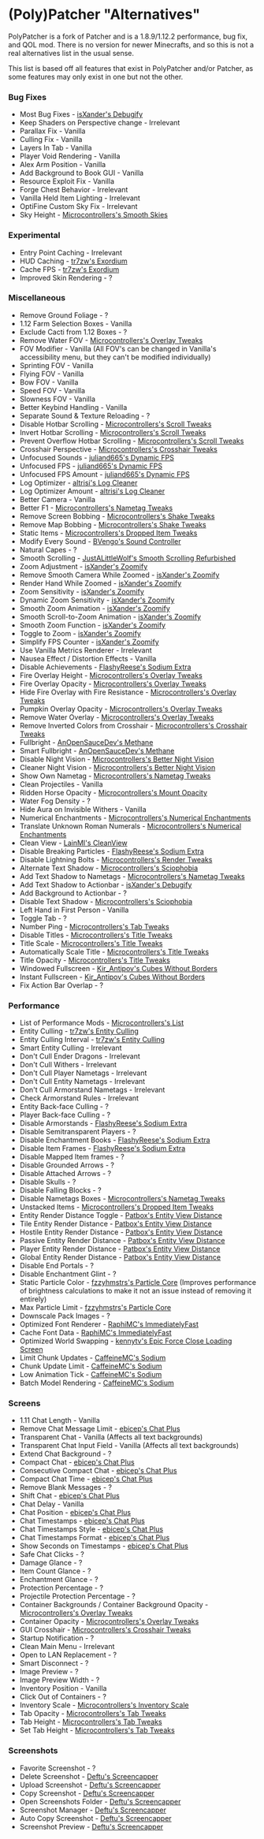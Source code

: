 # (Poly)Patcher "Alternatives"

PolyPatcher is a fork of Patcher and is a 1.8.9/1.12.2 performance, bug fix, and QOL mod.
There is no version for newer Minecrafts, and so this is not a real alternatives list in the usual sense.

This list is based off all features that exist in PolyPatcher and/or Patcher, as some features may only exist in one but not the other.

### Bug Fixes

* Most Bug Fixes - [isXander's Debugify](https://modrinth.com/mod/debugify)
* Keep Shaders on Perspective change - Irrelevant
* Parallax Fix - Vanilla
* Culling Fix - Vanilla
* Layers In Tab - Vanilla
* Player Void Rendering - Vanilla
* Alex Arm Position - Vanilla
* Add Background to Book GUI - Vanilla
* Resource Exploit Fix - Vanilla
* Forge Chest Behavior - Irrelevant
* Vanilla Held Item Lighting - Irrelevant
* OptiFine Custom Sky Fix - Irrelevant
* Sky Height - [Microcontrollers's Smooth Skies](https://modrinth.com/mod/smooth-skies)

### Experimental

* Entry Point Caching - Irrelevant
* HUD Caching - [tr7zw's Exordium](https://modrinth.com/mod/exordium)
* Cache FPS - [tr7zw's Exordium](https://modrinth.com/mod/exordium)
* Improved Skin Rendering - ?

### Miscellaneous

* Remove Ground Foliage - ?
* 1.12 Farm Selection Boxes - Vanilla
* Exclude Cacti from 1.12 Boxes - ?
* Remove Water FOV - [Microcontrollers's Overlay Tweaks](https://modrinth.com/mod/overlaytweaks)
* FOV Modifier - Vanilla (All FOV's can be changed in Vanilla's accessibility menu, but they can't be modified individually)
* Sprinting FOV - Vanilla
* Flying FOV - Vanilla
* Bow FOV - Vanilla
* Speed FOV - Vanilla
* Slowness FOV - Vanilla
* Better Keybind Handling - Vanilla
* Separate Sound & Texture Reloading - ?
* Disable Hotbar Scrolling - [Microcontrollers's Scroll Tweaks](https://modrinth.com/mod/scrolltweaks)
* Invert Hotbar Scrolling - [Microcontrollers's Scroll Tweaks](https://modrinth.com/mod/scrolltweaks)
* Prevent Overflow Hotbar Scrolling - [Microcontrollers's Scroll Tweaks](https://modrinth.com/mod/scrolltweaks)
* Crosshair Perspective - [Microcontrollers's Crosshair Tweaks](https://modrinth.com/mod/crosshairtweaks)
* Unfocused Sounds - [juliand665's Dynamic FPS](https://modrinth.com/mod/dynamic-fps)
* Unfocused FPS - [juliand665's Dynamic FPS](https://modrinth.com/mod/dynamic-fps)
* Unfocused FPS Amount - [juliand665's Dynamic FPS](https://modrinth.com/mod/dynamic-fps)
* Log Optimizer - [altrisi's Log Cleaner](https://modrinth.com/mod/log-cleaner)
* Log Optimizer Amount - [altrisi's Log Cleaner](https://modrinth.com/mod/log-cleaner)
* Better Camera - Vanilla
* Better F1 - [Microcontrollers's Nametag Tweaks](https://modrinth.com/mod/nametagtweaks)
* Remove Screen Bobbing - [Microcontrollers's Shake Tweaks](https://modrinth.com/mod/shaketweaks)
* Remove Map Bobbing - [Microcontrollers's Shake Tweaks](https://modrinth.com/mod/shaketweaks)
* Static Items - [Microcontrollers's Dropped Item Tweaks](https://modrinth.com/mod/droppeditemtweaks)
* Modify Every Sound - [BVengo's Sound Controller](https://modrinth.com/mod/sound-controller)
* Natural Capes - ?
* Smooth Scrolling - [JustALittleWolf's Smooth Scrolling Refurbished](https://modrinth.com/mod/smooth-scrolling-refurbished)
* Zoom Adjustment - [isXander's Zoomify](https://modrinth.com/mod/zoomify)
* Remove Smooth Camera While Zoomed - [isXander's Zoomify](https://modrinth.com/mod/zoomify)
* Render Hand While Zoomed - [isXander's Zoomify](https://modrinth.com/mod/zoomify)
* Zoom Sensitivity - [isXander's Zoomify](https://modrinth.com/mod/zoomify)
* Dynamic Zoom Sensitivity - [isXander's Zoomify](https://modrinth.com/mod/zoomify)
* Smooth Zoom Animation - [isXander's Zoomify](https://modrinth.com/mod/zoomify)
* Smooth Scroll-to-Zoom Animation - [isXander's Zoomify](https://modrinth.com/mod/zoomify)
* Smooth Zoom Function - [isXander's Zoomify](https://modrinth.com/mod/zoomify)
* Toggle to Zoom - [isXander's Zoomify](https://modrinth.com/mod/zoomify)
* Simplify FPS Counter - [isXander's Zoomify](https://modrinth.com/mod/zoomify)
* Use Vanilla Metrics Renderer - Irrelevant
* Nausea Effect / Distortion Effects - Vanilla
* Disable Achievements - [FlashyReese's Sodium Extra](https://modrinth.com/mod/sodium-extra)
* Fire Overlay Height - [Microcontrollers's Overlay Tweaks](https://modrinth.com/mod/overlaytweaks)
* Fire Overlay Opacity - [Microcontrollers's Overlay Tweaks](https://modrinth.com/mod/overlaytweaks)
* Hide Fire Overlay with Fire Resistance - [Microcontrollers's Overlay Tweaks](https://modrinth.com/mod/overlaytweaks)
* Pumpkin Overlay Opacity - [Microcontrollers's Overlay Tweaks](https://modrinth.com/mod/overlaytweaks)
* Remove Water Overlay - [Microcontrollers's Overlay Tweaks](https://modrinth.com/mod/overlaytweaks)
* Remove Inverted Colors from Crosshair - [Microcontrollers's Crosshair Tweaks](https://modrinth.com/mod/crosshairtweaks)
* Fullbright - [AnOpenSauceDev's Methane](https://modrinth.com/mod/methane)
* Smart Fullbright - [AnOpenSauceDev's Methane](https://modrinth.com/mod/methane)
* Disable Night Vision - [Microcontrollers's Better Night Vision](https://modrinth.com/mod/betternightvision)
* Cleaner Night Vision - [Microcontrollers's Better Night Vision](https://modrinth.com/mod/betternightvision)
* Show Own Nametag - [Microcontrollers's Nametag Tweaks](https://modrinth.com/mod/nametagtweaks)
* Clean Projectiles - Vanilla
* Ridden Horse Opacity - [Microcontrollers's Mount Opacity](https://modrinth.com/mod/mountopacity)
* Water Fog Density - ?
* Hide Aura on Invisible Withers - Vanilla
* Numerical Enchantments - [Microcontrollers's Numerical Enchantments](https://modrinth.com/mod/numerical-enchantments)
* Translate Unknown Roman Numerals - [Microcontrollers's Numerical Enchantments](https://modrinth.com/mod/numerical-enchantments)
* Clean View - [LainMI's CleanView](https://github.com/zlainsama/CleanView/releases/latest)
* Disable Breaking Particles - [FlashyReese's Sodium Extra](https://modrinth.com/mod/sodium-extra)
* Disable Lightning Bolts - [Microcontrollers's Render Tweaks](https://modrinth.com/mod/rendertweaks)
* Alternate Text Shadow - [Microcontrollers's Sciophobia](https://modrinth.com/mod/sciophobia)
* Add Text Shadow to Nametags - [Microcontrollers's Nametag Tweaks](https://modrinth.com/mod/nametagtweaks)
* Add Text Shadow to Actionbar - [isXander's Debugify](https://modrinth.com/mod/debugify)
* Add Background to Actionbar - ?
* Disable Text Shadow - [Microcontrollers's Sciophobia](https://modrinth.com/mod/sciophobia)
* Left Hand in First Person - Vanilla
* Toggle Tab - ?
* Number Ping - [Microcontrollers's Tab Tweaks](https://modrinth.com/mod/tabtweaks)
* Disable Titles - [Microcontrollers's Title Tweaks](https://modrinth.com/mod/titletweaks)
* Title Scale - [Microcontrollers's Title Tweaks](https://modrinth.com/mod/titletweaks)
* Automatically Scale Title - [Microcontrollers's Title Tweaks](https://modrinth.com/mod/titletweaks)
* Title Opacity - [Microcontrollers's Title Tweaks](https://modrinth.com/mod/titletweaks)
* Windowed Fullscreen - [Kir_Antipov's Cubes Without Borders](https://modrinth.com/mod/cubes-with-borders)
* Instant Fullscreen - [Kir_Antipov's Cubes Without Borders](https://modrinth.com/mod/cubes-with-borders)
* Fix Action Bar Overlap - ?

### Performance

* List of Performance Mods - [Microcontrollers's List](https://alternatives.microcontrollers.dev/latest/migrating/#performance)
* Entity Culling - [tr7zw's Entity Culling](https://modrinth.com/mod/entityculling)
* Entity Culling Interval - [tr7zw's Entity Culling](https://modrinth.com/mod/entityculling)
* Smart Entity Culling - Irrelevant
* Don't Cull Ender Dragons - Irrelevant
* Don't Cull Withers - Irrelevant
* Don't Cull Player Nametags - Irrelevant
* Don't Cull Entity Nametags - Irrelevant
* Don't Cull Armorstand Nametags - Irrelevant
* Check Armorstand Rules - Irrelevant
* Entity Back-face Culling - ? 
* Player Back-face Culling - ?
* Disable Armorstands - [FlashyReese's Sodium Extra](https://modrinth.com/mod/sodium-extra)
* Disable Semitransparent Players - ?
* Disable Enchantment Books - [FlashyReese's Sodium Extra](https://modrinth.com/mod/sodium-extra)
* Disable Item Frames - [FlashyReese's Sodium Extra](https://modrinth.com/mod/sodium-extra)
* Disable Mapped Item frames - ?
* Disable Grounded Arrows - ?
* Disable Attached Arrows - ?
* Disable Skulls - ?
* Disable Falling Blocks - ?
* Disable Nametags Boxes - [Microcontrollers's Nametag Tweaks](https://modrinth.com/mod/nametagtweaks)
* Unstacked Items - [Microcontrollers's Dropped Item Tweaks](https://modrinth.com/mod/droppeditemtweaks)
* Entity Render Distance Toggle - [Patbox's Entity View Distance](https://modrinth.com/mod/entity-view-distance)
* Tile Entity Render Distance - [Patbox's Entity View Distance](https://modrinth.com/mod/entity-view-distance)
* Hostile Entity Render Distance - [Patbox's Entity View Distance](https://modrinth.com/mod/entity-view-distance)
* Passive Entity Render Distance - [Patbox's Entity View Distance](https://modrinth.com/mod/entity-view-distance)
* Player Entity Render Distance - [Patbox's Entity View Distance](https://modrinth.com/mod/entity-view-distance)
* Global Entity Render Distance - [Patbox's Entity View Distance](https://modrinth.com/mod/entity-view-distance)
* Disable End Portals - ?
* Disable Enchantment Glint - ?
* Static Particle Color - [fzzyhmstrs's Particle Core](https://modrinth.com/mod/particle-core) (Improves performance of brightness calculations to make it not an issue instead of removing it entirely)
* Max Particle Limit - [fzzyhmstrs's Particle Core](https://modrinth.com/mod/particle-core)
* Downscale Pack Images - ?
* Optimized Font Renderer - [RaphiMC's ImmediatelyFast](https://modrinth.com/mod/immediatelyfast)
* Cache Font Data - [RaphiMC's ImmediatelyFast](https://modrinth.com/mod/immediatelyfast)
* Optimized World Swapping - [kennytv's Epic Force Close Loading Screen](https://modrinth.com/mod/forcecloseworldloadingscreen)
* Limit Chunk Updates - [CaffeineMC's Sodium](https://modrinth.com/mod/sodium)
* Chunk Update Limit - [CaffeineMC's Sodium](https://modrinth.com/mod/sodium)
* Low Animation Tick - [CaffeineMC's Sodium](https://modrinth.com/mod/sodium)
* Batch Model Rendering - [CaffeineMC's Sodium](https://modrinth.com/mod/sodium)

### Screens

* 1.11 Chat Length - Vanilla
* Remove Chat Message Limit - [ebicep's Chat Plus](https://modrinth.com/mod/chat-plus)
* Transparent Chat - Vanilla (Affects all text backgrounds)
* Transparent Chat Input Field - Vanilla (Affects all text backgrounds)
* Extend Chat Background - ?
* Compact Chat - [ebicep's Chat Plus](https://modrinth.com/mod/chat-plus)
* Consecutive Compact Chat - [ebicep's Chat Plus](https://modrinth.com/mod/chat-plus)
* Compact Chat Time - [ebicep's Chat Plus](https://modrinth.com/mod/chat-plus)
* Remove Blank Messages - ?
* Shift Chat - [ebicep's Chat Plus](https://modrinth.com/mod/chat-plus)
* Chat Delay - Vanilla
* Chat Position - [ebicep's Chat Plus](https://modrinth.com/mod/chat-plus)
* Chat Timestamps - [ebicep's Chat Plus](https://modrinth.com/mod/chat-plus)
* Chat Timestamps Style - [ebicep's Chat Plus](https://modrinth.com/mod/chat-plus)
* Chat Timestamps Format - [ebicep's Chat Plus](https://modrinth.com/mod/chat-plus)
* Show Seconds on Timestamps - [ebicep's Chat Plus](https://modrinth.com/mod/chat-plus)
* Safe Chat Clicks - ?
* Damage Glance - ?
* Item Count Glance - ?
* Enchantment Glance - ?
* Protection Percentage - ?
* Projectile Protection Percentage - ?
* Container Backgrounds / Container Background Opacity - [Microcontrollers's Overlay Tweaks](https://modrinth.com/mod/overlaytweaks)
* Container Opacity - [Microcontrollers's Overlay Tweaks](https://modrinth.com/mod/overlaytweaks)
* GUI Crosshair - [Microcontrollers's Crosshair Tweaks](https://modrinth.com/mod/crosshairtweaks)
* Startup Notification - ?
* Clean Main Menu - Irrelevant
* Open to LAN Replacement - ?
* Smart Disconnect - ?
* Image Preview - ?
* Image Preview Width - ?
* Inventory Position - Vanilla
* Click Out of Containers - ?
* Inventory Scale - [Microcontrollers's Inventory Scale](https://modrinth.com/mod/inventoryscale)
* Tab Opacity - [Microcontrollers's Tab Tweaks](https://modrinth.com/mod/tabtweaks)
* Tab Height - [Microcontrollers's Tab Tweaks](https://modrinth.com/mod/tabtweaks)
* Set Tab Height - [Microcontrollers's Tab Tweaks](https://modrinth.com/mod/tabtweaks)

### Screenshots

* Favorite Screenshot - ?
* Delete Screenshot - [Deftu's Screencapper](https://modrinth.com/mod/screencapper)
* Upload Screenshot - [Deftu's Screencapper](https://modrinth.com/mod/screencapper)
* Copy Screenshot - [Deftu's Screencapper](https://modrinth.com/mod/screencapper)
* Open Screenshots Folder - [Deftu's Screencapper](https://modrinth.com/mod/screencapper)
* Screenshot Manager - [Deftu's Screencapper](https://modrinth.com/mod/screencapper)
* Auto Copy Screenshot - [Deftu's Screencapper](https://modrinth.com/mod/screencapper)
* Screenshot Preview - [Deftu's Screencapper](https://modrinth.com/mod/screencapper)
